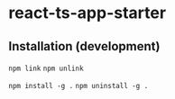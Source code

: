 # react-ts-app-starter

## Installation (development)

`npm link`
`npm unlink`

`npm install -g .`
`npm uninstall -g .`
